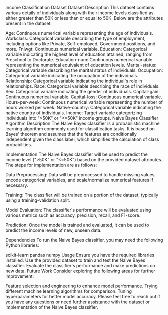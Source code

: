 Income Classification Dataset
Dataset Description
This dataset contains various details of individuals along with their income levels classified as either greater than 50K or less than or equal to 50K. Below are the attributes present in the dataset:

Age: Continuous numerical variable representing the age of individuals.
Workclass: Categorical variable describing the type of employment, including options like Private, Self-employed, Government positions, and more.
Fnlwgt: Continuous numerical variable.
Education: Categorical variable indicating the highest level of education attained, ranging from Preschool to Doctorate.
Education-num: Continuous numerical variable representing the numerical equivalent of education levels.
Marital-status: Categorical variable describing the marital status of individuals.
Occupation: Categorical variable indicating the occupation of the individuals.
Relationship: Categorical variable indicating the individual's role in relationships.
Race: Categorical variable describing the race of individuals.
Sex: Categorical variable indicating the gender of individuals.
Capital-gain: Continuous numerical variable.
Capital-loss: Continuous numerical variable.
Hours-per-week: Continuous numerical variable representing the number of hours worked per week.
Native-country: Categorical variable indicating the native country of individuals.
Income: Target variable categorizing individuals into ">50K" or "<=50K" income groups.
Naive Bayes Classifier
Algorithm Description
The Naive Bayes classifier is a probabilistic machine learning algorithm commonly used for classification tasks. It is based on Bayes' theorem and assumes that the features are conditionally independent given the class label, which simplifies the calculation of class probabilities.

Implementation
The Naive Bayes classifier will be used to predict the income level (">50K" or "<=50K") based on the provided dataset attributes. The steps for implementation are as follows:

Data Preprocessing: Data will be preprocessed to handle missing values, encode categorical variables, and scale/normalize numerical features if necessary.

Training: The classifier will be trained on a portion of the dataset, typically using a training-validation split.

Model Evaluation: The classifier's performance will be evaluated using various metrics such as accuracy, precision, recall, and F1-score.

Prediction: Once the model is trained and evaluated, it can be used to predict the income levels of new, unseen data.

Dependencies
To run the Naive Bayes classifier, you may need the following Python libraries:

scikit-learn
pandas
numpy
Usage
Ensure you have the required libraries installed.
Use the provided dataset to train and test the Naive Bayes classifier.
Evaluate the classifier's performance and make predictions on new data.
Future Work
Consider exploring the following areas for further improvement:

Feature selection and engineering to enhance model performance.
Trying different machine learning algorithms for comparison.
Tuning hyperparameters for better model accuracy.
Please feel free to reach out if you have any questions or need further assistance with the dataset or implementation of the Naive Bayes classifier.
